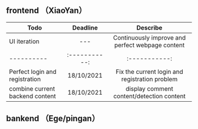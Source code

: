 ## frontend （XiaoYan）

| Todo    | Deadline    | Describe     |
| ---------- | :-----------:  | :-----------: |
| UI iteration     | ---     | Continuously improve and perfect webpage content     |
| ---------- | :-----------:  | :-----------: |
| Perfect login and registration | 18/10/2021 | Fix the current login and registration problem |
| combine current backend content | 18/10/2021 | display comment content/detection content |



## bankend （Ege/pingan）
